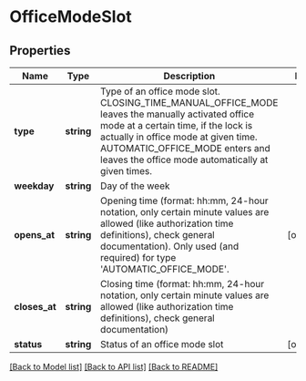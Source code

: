 # OfficeModeSlot

## Properties
Name | Type | Description | Notes
------------ | ------------- | ------------- | -------------
**type** | **string** | Type of an office mode slot. CLOSING_TIME_MANUAL_OFFICE_MODE leaves the manually activated office mode at a certain time, if the lock is actually in office mode at given time. AUTOMATIC_OFFICE_MODE enters and leaves the office mode automatically at given times. | 
**weekday** | **string** | Day of the week | 
**opens_at** | **string** | Opening time (format: hh:mm, 24-hour notation, only certain minute values are allowed (like authorization time definitions), check general documentation). Only used (and required) for type &#39;AUTOMATIC_OFFICE_MODE&#39;. | [optional] 
**closes_at** | **string** | Closing time (format: hh:mm, 24-hour notation, only certain minute values are allowed (like authorization time definitions), check general documentation) | 
**status** | **string** | Status of an office mode slot | [optional] 

[[Back to Model list]](../README.md#documentation-for-models) [[Back to API list]](../README.md#documentation-for-api-endpoints) [[Back to README]](../README.md)



